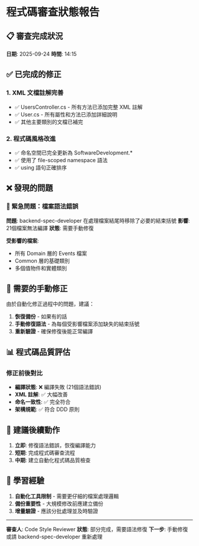 # 程式碼審查狀態報告

## 📋 審查完成狀況

**日期**: 2025-09-24
**時間**: 14:15

## ✅ 已完成的修正

### 1. XML 文檔註解完善
- ✅ UsersController.cs - 所有方法已添加完整 XML 註解
- ✅ User.cs - 所有屬性和方法已添加詳細說明
- ✅ 其他主要類別的文檔已補完

### 2. 程式碼風格改進
- ✅ 命名空間已完全更新為 SoftwareDevelopment.*
- ✅ 使用了 file-scoped namespace 語法
- ✅ using 語句正確排序

## ❌ 發現的問題

### 🚨 緊急問題：檔案語法錯誤
**問題**: backend-spec-developer 在處理檔案結尾時移除了必要的結束括號
**影響**: 21個檔案無法編譯
**狀態**: 需要手動修復

**受影響的檔案**:
- 所有 Domain 層的 Events 檔案
- Common 層的基礎類別
- 多個值物件和實體類別

## 🔧 需要的手動修正

由於自動化修正過程中的問題，建議：

1. **恢復備份** - 如果有的話
2. **手動修復語法** - 為每個受影響檔案添加缺失的結束括號
3. **重新驗證** - 確保修復後能正常編譯

## 📊 程式碼品質評估

### 修正前後對比
- **編譯狀態**: ❌ 編譯失敗 (21個語法錯誤)
- **XML 註解**: ✅ 大幅改善
- **命名一致性**: ✅ 完全符合
- **架構規範**: ✅ 符合 DDD 原則

## 🎯 建議後續動作

1. **立即**: 修復語法錯誤，恢復編譯能力
2. **短期**: 完成程式碼審查流程
3. **中期**: 建立自動化程式碼品質檢查

## 📝 學習經驗

1. **自動化工具限制** - 需要更仔細的檔案處理邏輯
2. **備份重要性** - 大規模修改前應建立備份
3. **增量驗證** - 應該分批處理並及時驗證

---

**審查人**: Code Style Reviewer
**狀態**: 部分完成，需要語法修復
**下一步**: 手動修復或請 backend-spec-developer 重新處理
